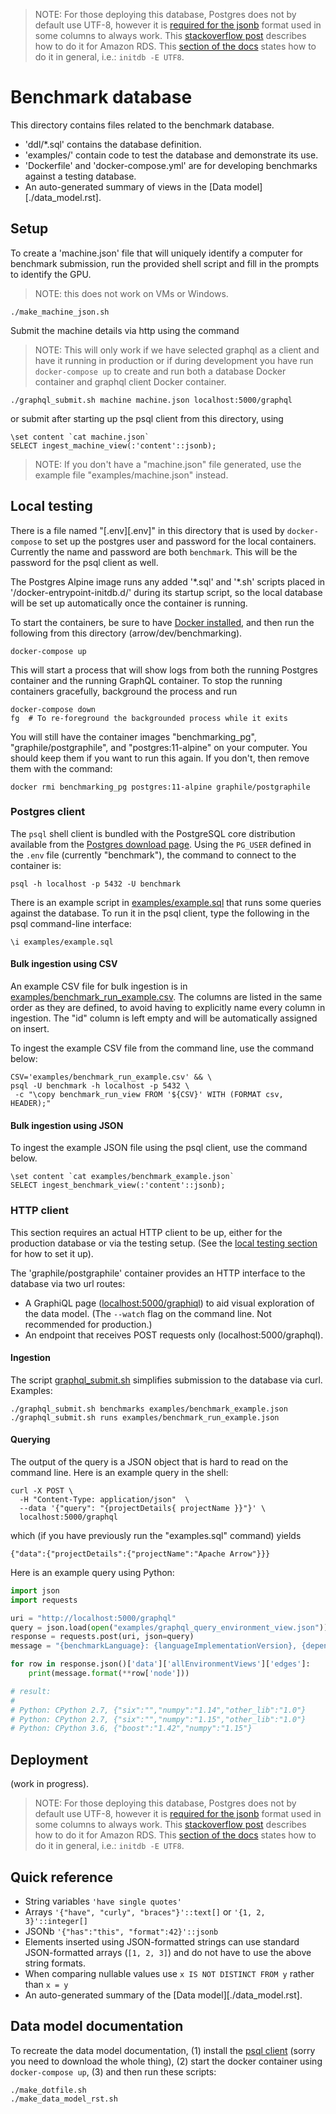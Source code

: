 <!--
  ~ Licensed to the Apache Software Foundation (ASF) under one
  ~ or more contributor license agreements.  See the NOTICE file
  ~ distributed with this work for additional information
  ~ regarding copyright ownership.  The ASF licenses this file
  ~ to you under the Apache License, Version 2.0 (the
  ~ "License"); you may not use this file except in compliance
  ~ with the License.  You may obtain a copy of the License at
  ~
  ~   http://www.apache.org/licenses/LICENSE-2.0
  ~
  ~ Unless required by applicable law or agreed to in writing,
  ~ software distributed under the License is distributed on an
  ~ "AS IS" BASIS, WITHOUT WARRANTIES OR CONDITIONS OF ANY
  ~ KIND, either express or implied.  See the License for the
  ~ specific language governing permissions and limitations
  ~ under the License.
  -->

> NOTE: For those deploying this database, Postgres does not by default use
> UTF-8, however it is [required for the jsonb][pg-jsonb] format used in
> some columns to always work. This [stackoverflow post][so-utf8] describes
> how to do it for Amazon RDS. This [section of the docs][pg-charset]
> states how to do it in general, i.e.: `initdb -E UTF8`.

# Benchmark database

This directory contains files related to the benchmark database.

- 'ddl/\*.sql' contains the database definition.
- 'examples/' contain code to test the database and demonstrate its use.
- 'Dockerfile' and 'docker-compose.yml' are for developing benchmarks
  against a testing database.
- An auto-generated summary of views in the [Data model][./data_model.rst].

## Setup

To create a 'machine.json' file that will uniquely identify a computer for
benchmark submission, run the provided shell script and fill in the prompts
to identify the GPU.

> NOTE: this does not work on VMs or Windows.

```shell
./make_machine_json.sh
```

Submit the machine details via http using the command

> NOTE: This will only work if we have selected graphql as a client
> and have it running in production or if during development
> you have run `docker-compose up` to create and run both a
> database Docker container and graphql client Docker container.

```shell
./graphql_submit.sh machine machine.json localhost:5000/graphql
```

or submit after starting up the psql client from this directory, using

```
\set content `cat machine.json`
SELECT ingest_machine_view(:'content'::jsonb);
```

> NOTE: If you don't have a "machine.json" file generated,
> use the example file "examples/machine.json" instead.

## Local testing

There is a file named "[.env][.env]" in this directory that is used by
`docker-compose` to set up the postgres user and password for the
local containers. Currently the name and password are both
`benchmark`. This will be the password for the psql client as well.

The Postgres Alpine image runs any added '\*.sql' and '\*.sh' scripts placed
in '/docker-entrypoint-initdb.d/' during its startup script, so the local
database will be set up automatically once the container is running.

To start the containers, be sure to have [Docker installed][docker],
and then run the following from this directory (arrow/dev/benchmarking).

```
docker-compose up
```

This will start a process that will show logs from both the running
Postgres container and the running GraphQL container.
To stop the running containers gracefully, background the process
and run

```
docker-compose down
fg  # To re-foreground the backgrounded process while it exits
```

You will still have the container images "benchmarking_pg",
"graphile/postgraphile", and "postgres:11-alpine" on your
computer. You should keep them if you want to run this again.
If you don't, then remove them with the command:

```
docker rmi benchmarking_pg postgres:11-alpine graphile/postgraphile
```

### Postgres client

The `psql` shell client is bundled with the PostgreSQL core distribution
available from the [Postgres download page][postgres-downloads].
Using the `PG_USER` defined in the `.env` file (currently "benchmark"),
the command to connect to the container is:

```shell
psql -h localhost -p 5432 -U benchmark
```

There is an example script in [examples/example.sql](examples/example.sql) that
runs some queries against the database. To run it in the psql client, type
the following in the psql command-line interface:

```
\i examples/example.sql
```

#### Bulk ingestion using CSV

An example CSV file for bulk ingestion is in
[examples/benchmark_run_example.csv](examples/benchmark_run_example.csv).
The columns are listed in the same order as they are defined, to avoid having
to explicitly name every column in ingestion. The "id" column is left empty
and will be automatically assigned on insert.

To ingest the example CSV file from the command line,
use the command below:

```shell
CSV='examples/benchmark_run_example.csv' && \
psql -U benchmark -h localhost -p 5432 \
 -c "\copy benchmark_run_view FROM '${CSV}' WITH (FORMAT csv, HEADER);"
```

#### Bulk ingestion using JSON

To ingest the example JSON file using the psql client, use the command below.

```
\set content `cat examples/benchmark_example.json`
SELECT ingest_benchmark_view(:'content'::jsonb);
```

### HTTP client

This section requires an actual HTTP client to be up, either
for the production database or via the testing setup.
(See the [local testing section](#local-testing) for how to set it up).

The 'graphile/postgraphile' container provides an HTTP interface
to the database via two url routes:

- A GraphiQL page ([localhost:5000/graphiql][graphiql])
  to aid visual exploration of the data model.
  (The `--watch` flag on the command line. Not recommended for production.)
- An endpoint that receives POST requests only (localhost:5000/graphql).

#### Ingestion

The script [graphql_submit.sh](./graphql_submit.sh) simplifies submission
to the database via curl. Examples:

```shell
./graphql_submit.sh benchmarks examples/benchmark_example.json
./graphql_submit.sh runs examples/benchmark_run_example.json
```

#### Querying

The output of the query is a JSON object that is hard to read on the command line.
Here is an example query in the shell:

```shell
curl -X POST \
  -H "Content-Type: application/json"  \
  --data '{"query": "{projectDetails{ projectName }}"}' \
  localhost:5000/graphql
```

which (if you have previously run the "examples.sql" command) yields

```
{"data":{"projectDetails":{"projectName":"Apache Arrow"}}}
```

Here is an example query using Python:

```python
import json
import requests

uri = "http://localhost:5000/graphql"
query = json.load(open("examples/graphql_query_environment_view.json"))
response = requests.post(uri, json=query)
message = "{benchmarkLanguage}: {languageImplementationVersion}, {dependencies}"

for row in response.json()['data']['allEnvironmentViews']['edges']:
    print(message.format(**row['node']))

# result:
#
# Python: CPython 2.7, {"six":"","numpy":"1.14","other_lib":"1.0"}
# Python: CPython 2.7, {"six":"","numpy":"1.15","other_lib":"1.0"}
# Python: CPython 3.6, {"boost":"1.42","numpy":"1.15"}
```

## Deployment

(work in progress).

> NOTE: For those deploying this database, Postgres does not by default use
> UTF-8, however it is [required for the jsonb][pg-jsonb] format used in
> some columns to always work. This [stackoverflow post][so-utf8] describes
> how to do it for Amazon RDS. This [section of the docs][pg-charset]
> states how to do it in general, i.e.: `initdb -E UTF8`.

## Quick reference

- String variables `'have single quotes'`
- Arrays `'{"have", "curly", "braces"}'::text[]` or `'{1, 2, 3}'::integer[]`
- JSONb `'{"has":"this", "format":42}'::jsonb`
- Elements inserted using JSON-formatted strings can use standard
  JSON-formatted arrays (`[1, 2, 3]`) and do not have to use the above
  string formats.
- When comparing nullable values use `x IS NOT DISTINCT FROM y` rather than `x = y`
- An auto-generated summary of the [Data model][./data_model.rst].

## Data model documentation

To recreate the data model documentation,
(1) install the [psql client][postgres-downloads]
(sorry you need to download the whole thing),
(2) start the docker container using `docker-compose up`,
(3) and then run these scripts:

```
./make_dotfile.sh
./make_data_model_rst.sh
```

[pg-jsonb]: https://www.postgresql.org/docs/11/datatype-json.html#id-1.5.7.22.3
[so-utf8]: https://stackoverflow.com/a/33557023
[pg-charset]: https://www.postgresql.org/docs/9.3/multibyte.html#AEN34424
[docker]: https://www.docker.com/get-started
[citext-limitations]: https://www.postgresql.org/docs/11/citext.html#id-1.11.7.17.7
[postgres-downloads]: https://www.postgresql.org/download/
[graphiql]: http://localhost:5000/graphiql
[postgraphile-lambda]: https://github.com/graphile/postgraphile-lambda-example
[postgraphile-cli]: https://www.graphile.org/postgraphile/usage-cli/

